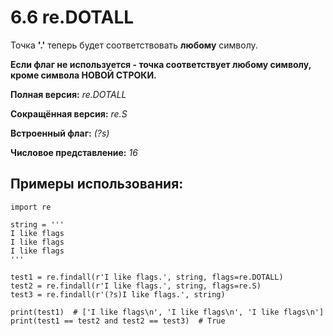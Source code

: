 # 6.6 re.DOTALL
Точка ‎**'.'** теперь будет соответствовать **любому** символу. 

**Если флаг не используется - точка соответствует любому символу, кроме символа НОВОЙ СТРОКИ.**

**Полная версия:** *re.DOTALL*

**Сокращённая версия:** *re.S*

**Встроенный флаг:** *(?s)*

**Числовое представление:** *16*

## Примеры использования:
```
import re

string = '''
I like flags
I like flags
I like flags
'''

test1 = re.findall(r'I like flags.', string, flags=re.DOTALL)
test2 = re.findall(r'I like flags.', string, flags=re.S)
test3 = re.findall(r'(?s)I like flags.', string)

print(test1)  # ['I like flags\n', 'I like flags\n', 'I like flags\n']
print(test1 == test2 and test2 == test3)  # True

```
